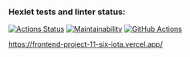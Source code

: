 ### Hexlet tests and linter status:
[![Actions Status](https://github.com/1romang1/frontend-project-11/actions/workflows/hexlet-check.yml/badge.svg)](https://github.com/1romang1/frontend-project-11/actions) [![Maintainability](https://api.codeclimate.com/v1/badges/0dc37b2d8e81a842a628/maintainability)](https://codeclimate.com/github/1romang1/frontend-project-11/maintainability) [![GitHub Actions](https://github.com/1romang1/frontend-project-11/actions/workflows/githubActions.yml/badge.svg)](https://github.com/1romang1/frontend-project-46/actions)


https://frontend-project-11-six-iota.vercel.app/
